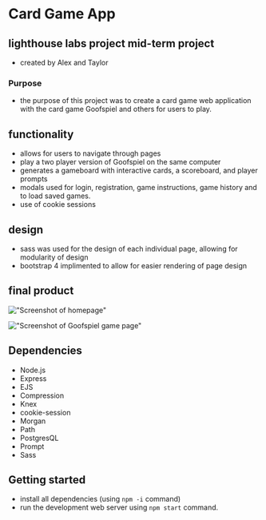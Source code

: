 # Card Game App

## lighthouse labs project mid-term project
  * created by Alex and Taylor

  ### Purpose

  * the purpose of this project was to create a card game web application with the card game Goofspiel and others for users to play.

  ## functionality
  * allows for users to navigate through pages
  * play a two player version of Goofspiel on the same computer
  * generates a gameboard with interactive cards, a scoreboard, and player prompts
  * modals used for login, registration, game instructions, game history and to load saved games.
  * use of cookie sessions

  ## design
  * sass was used for the design of each individual page, allowing for modularity of design
  * bootstrap 4 implimented to allow for easier rendering of page design
## final product

!["Screenshot of homepage"](public/images/mainpage.png)

!["Screenshot of Goofspiel game page"](public/images/goofspielGamePage.png)

## Dependencies
* Node.js
* Express
* EJS
* Compression
* Knex
* cookie-session
* Morgan
* Path
* PostgresQL
* Prompt
* Sass

## Getting started
* install all dependencies (using `npm -i` command)
* run the development web server using `npm start` command.

